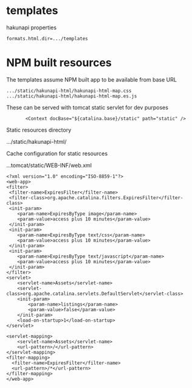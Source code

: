
# templates 

hakunapi properties
```
formats.html.dir=.../templates
```

# NPM built resources

The templates assume NPM built app to be available from base URL

```
.../static/hakunapi-html/hakunapi-html-map.css
.../static/hakunapi-html/hakunapi-html-map.es.js
```
These can be served with tomcat static servlet for dev purposes

```
       <Context docBase="${catalina.base}/static" path="static" />
```

Static resources directory

.../static/hakunapi-html/

Cache configuration for static resources

...tomcat/static/WEB-INF/web.xml

```
<?xml version="1.0" encoding="ISO-8859-1"?>
<web-app>
<filter>
 <filter-name>ExpiresFilter</filter-name>
 <filter-class>org.apache.catalina.filters.ExpiresFilter</filter-class>
 <init-param>
    <param-name>ExpiresByType image</param-name>
    <param-value>access plus 10 minutes</param-value>
 </init-param>
 <init-param>
    <param-name>ExpiresByType text/css</param-name>
    <param-value>access plus 10 minutes</param-value>
 </init-param>
 <init-param>
    <param-name>ExpiresByType text/javascript</param-name>
    <param-value>access plus 10 minutes</param-value>
 </init-param>
</filter>
<servlet>
    <servlet-name>Assets</servlet-name>
    <servlet-class>org.apache.catalina.servlets.DefaultServlet</servlet-class>
    <init-param>
        <param-name>listings</param-name>
        <param-value>false</param-value>
    </init-param>
    <load-on-startup>1</load-on-startup>
</servlet>

<servlet-mapping>
    <servlet-name>Assets</servlet-name>
    <url-pattern>/</url-pattern>
</servlet-mapping>
<filter-mapping>
  <filter-name>ExpiresFilter</filter-name>
  <url-pattern>/*</url-pattern>
</filter-mapping>
</web-app>

```
